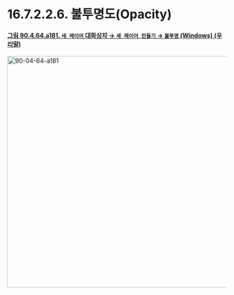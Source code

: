 # 16.7.2.2.6. 불투명도(Opacity)

<a id="90-04-64-a181"></a>

#### [그림 90.4.64.a181. `새 레이어` 대화상자 → `새 레이어 만들기` → `불투명` (Windows) (우리말)](./90-04-0064-new_layer.md#90-04-64-a181)
<img width="542" height="531" alt="90-04-64-a181" src="https://github.com/user-attachments/assets/f15c5834-794e-416a-86a7-18846c3097b5" />